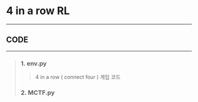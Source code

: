 # 4 in a row RL
------------
## CODE
------------
> ### 1. env.py
> > 4 in a row ( connect four ) 게임 코드
> ### 2. MCTF.py
